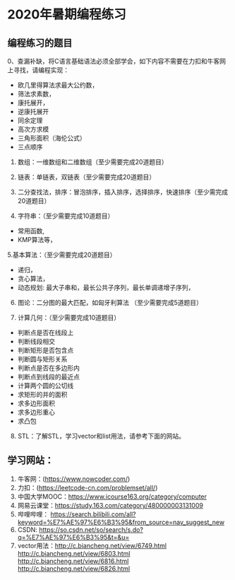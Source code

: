 # 2020年暑期编程练习

## 编程练习的题目

0、查漏补缺，将C语言基础语法必须全部学会，如下内容不需要在力扣和牛客网上寻找，请编程实现：
* 欧几里得算法求最大公约数，
* 筛法求素数，
* 康托展开，
* 逆康托展开
* 同余定理
* 高次方求模
* 三角形面积（海伦公式）
* 三点顺序

1. 数组：一维数组和二维数组（至少需要完成20道题目）

2. 链表：单链表，双链表（至少需要完成20道题目）

3. 二分查找法，排序：冒泡排序，插入排序，选择排序，快速排序（至少需完成20道题目）

4. 字符串：（至少需要完成10道题目）
* 常用函数,
* KMP算法等，

5.基本算法：（至少需要完成20道题目）
* 递归，
* 贪心算法，
* 动态规划: 最大子串和，最长公共子序列，最长单调递增子序列，

6. 图论：二分图的最大匹配，如匈牙利算法 （至少需要完成5道题目）

7. 计算几何：（至少需要完成10道题目）
* 判断点是否在线段上
* 判断线段相交
* 判断矩形是否包含点
* 判断圆与矩形关系
* 判断点是否在多边形内
* 判断点到线段的最近点
* 计算两个圆的公切线
* 求矩形的并的面积
* 求多边形面积
* 求多边形重心
* 求凸包

8. STL：了解STL，学习vector和list用法，请参考下面的网站。
## 学习网站：
1. 牛客网：(https://www.nowcoder.com/)
2. 力扣：(https://leetcode-cn.com/problemset/all/)
3. 中国大学MOOC：https://www.icourse163.org/category/computer
4. 网易云课堂：https://study.163.com/category/480000003131009
5. 哔哩哔哩：
https://search.bilibili.com/all?keyword=%E7%AE%97%E6%B3%95&from_source=nav_suggest_new
6. CSDN: 
https://so.csdn.net/so/search/s.do?q=%E7%AE%97%E6%B3%95&t=&u=
7. vector用法：http://c.biancheng.net/view/6749.html
http://c.biancheng.net/view/6803.html
http://c.biancheng.net/view/6816.html
http://c.biancheng.net/view/6826.html
